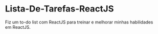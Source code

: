 # Lista-De-Tarefas-ReactJS
Fiz um to-do list com ReactJS para treinar e melhorar minhas habilidades em ReactJS.
